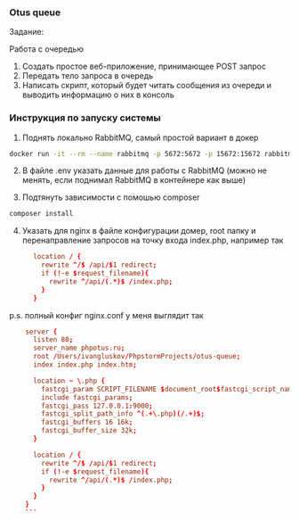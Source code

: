 ### Otus queue

Задание:

Работа с очередью
1. Создать простое веб-приложение, принимающее POST запрос
2. Передать тело запроса в очередь
3. Написать скрипт, который будет читать сообщения из очереди и выводить информацию о них в консоль

### Инструкция по запуску системы

1. Поднять локально RabbitMQ, самый простой вариант в докер 
```bash
docker run -it --rm --name rabbitmq -p 5672:5672 -p 15672:15672 rabbitmq:3-management
```

2. В файле .env указать данные для работы с RabbitMQ (можно не менять, если поднимал RabbitMQ в контейнере как выше)

3. Подтянуть зависимости c помошью composer
```bash
composer install
```

4. Указать для nginx в файле конфигурации домер, root папку и перенаправление запросов на точку входа index.php, например так
```nginx.conf
      location / {
        rewrite ^/$ /api/$1 redirect;
        if (!-e $request_filename){
          rewrite ^/api/(.*)$ /index.php;
        }
      }
```

p.s. полный конфиг nginx.conf у меня выглядит так 
```nginx.conf
    server {
      listen 80;
      server_name phpotus.ru;
      root /Users/ivangluskov/PhpstormProjects/otus-queue;
      index index.php index.htm;

      location ~ \.php {
        fastcgi_param SCRIPT_FILENAME $document_root$fastcgi_script_name;
        include fastcgi_params;
        fastcgi_pass 127.0.0.1:9000;
        fastcgi_split_path_info ^(.+\.php)(/.+)$;
        fastcgi_buffers 16 16k;
        fastcgi_buffer_size 32k;
      }

      location / {
        rewrite ^/$ /api/$1 redirect;
        if (!-e $request_filename){
          rewrite ^/api/(.*)$ /index.php;
        }
      }
    }
    ```
